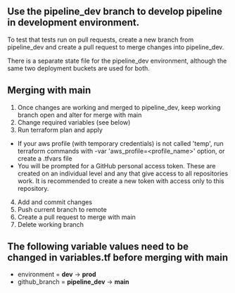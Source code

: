 ## Use the pipeline_dev branch to develop pipeline in development environment. 

To test that tests run on pull requests, create a new branch from pipeline_dev and create a pull request to merge changes into pipeline_dev. 

There is a separate state file for the pipeline_dev environment, although the same two deployment buckets are used for both.

## Merging with main
1. Once changes are working and merged to pipeline_dev, keep working branch open and alter for merge with main
2. Change required variables (see below)
3. Run terraform plan and apply
- If your aws profile (with temporary credentials) is not called 'temp', run terraform commands with -var 'aws_profile=<profile_name>' option, or create a .tfvars file
- You will be prompted for a GitHub personal access token. These are created on an individual level and any that give access to all repositories work. It is recommended to create a new token with access only to this repository.
4. Add and commit changes
5. Push current branch to remote
6. Create a pull request to merge with main
7. Delete working branch

## The following variable values need to be changed in variables.tf before merging with main
- environment = **dev** → **prod** 
- github_branch = **pipeline_dev** → **main**